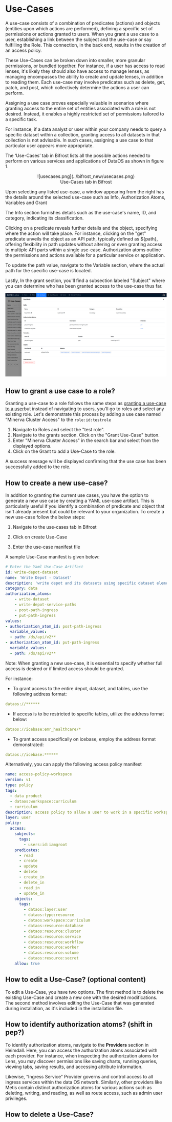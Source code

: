 # Use-Cases

A use-case consists of a combination of predicates (actions) and objects (entities upon which actions are performed), defining a specific set of permissions or actions granted to users. When you grant a use case to a user, establishing a link between the subject and the use-case or say fulfilling the Role. This connection, in the back end, results in the creation of an access policy.

These Use-Cases can be broken down into smaller, more granular permissions, or bundled together. For instance, if a user has access to read lenses, it's likely they should also have access to manage lenses, as managing encompasses the ability to create and update lenses, in addition to reading them. Each use-case may involve predicates such as delete, get, patch, and post, which collectively determine the actions a user can perform.

Assigning a use case proves especially valuable in scenarios where granting access to the entire set of entities associated with a role is not desired. Instead, it enables a highly restricted set of permissions tailored to a specific task. 

For instance, if a data analyst or user within your company needs to query a specific dataset within a collection, granting access to all datasets in that collection is not advisable. In such cases, assigning a use case to that particular user appears more appropriate. 

The ‘Use-Cases’ tab in Bifrost lists all the possible actions needed to perform on various services and applications of DataOS as shown in figure 1. 

<center>![usecases.png](../bifrost_new/usecases.png)</center>
<center>Use-Cases tab in Bifrost</center>

Upon selecting any listed use-case, a window appearing from the right has the details around the selected use-case such as Info, Authorization Atoms, Variables and Grant

The Info section furnishes details such as the use-case's name, ID, and category, indicating its classification.

Clicking on a predicate reveals further details and the object, specifying where the action will take place. For instance, clicking on the "get" predicate unveils the object as an API path, typically defined as ${path}, offering flexibility in path updates without altering or even granting access to multiple API parts within a single use-case. Authorization atoms outline the permissions and actions available for a particular service or application. 

To update the path value, navigate to the Variable section, where the actual path for the specific use-case is located.

Lastly, In the grant section, you'll find a subsection labeled "Subject" where you can determine who has been granted access to the use-case thus far.

![grant_usecases.png](../bifrost_new/grant_usecases.png)


## How to grant a use case to a role?

Granting a use-case to a role follows the same steps as [granting a use-case to a user](../bifrost_new/users.md#how-to-grant-a-use-case-to-a-user)but instead of navigating to users, you'll go to roles and select any existing role. Let's demonstrate this process by adding a use case named “Minerva Cluster Access" to the  `role:id:testrole`

1. Navigate to Roles and select the "test role".
2. Navigate to the grants section. Click on the "Grant Use-Case" button.
3. Enter "Minerva Cluster Access" in the search bar and select from the displayed options. 
4. Click on the Grant to add a Use-Case to the role.

A success message will be displayed confirming that the use case has been successfully added to the role.

## How to create a new use-case?

In addition to granting the current use cases, you have the option to generate a new use case by creating a YAML use-case artifact. This is particularly useful if you identify a combination of predicate and object that isn't already present but could be relevant to your organization. To create a new use-case follow the below steps:

1. Navigate to the use-cases tab in Bifrost

2. Click on create Use-Case 

3. Enter the use-case manifest file

A sample Use-Case manifest is given below:

```yaml
# Enter the Yaml Use-Case Artifact
id: write-depot-dataset
name: 'Write Depot - Dataset'
description: 'write depot and its datasets using specific dataset elements'
category: data
authorization_atoms:
	- write-dataset
	- write-depot-service-paths
	- post-path-ingress
	- put-path-ingress
values:
- authorization_atom_id: post-path-ingress
  variable_values:
  - path: /ds/api/v2**
- authorization_atom_id: put-path-ingress
  variable_values:
  - path: /ds/api/v2**
```
Note: When granting a new use-case, it is essential to specify whether full access is desired or if limited access should be granted.

For instance:

- To grant access to the entire depot, dataset, and tables, use the following address format:

```yaml
dataos://******
```

- If access is to be restricted to specific tables, utilize the address format below:

```yaml
dataos://icebase:emr_healthcare/*
```

- To grant access specifically on icebase, employ the address format demonstrated:

```yaml
dataos://icebase:******
```

Alternatively, you can apply the following access policy manifest 

```yaml
name: access-policy-workspace
version: v1
type: policy
tags:
  - data product
  - dataos:workspace:curriculum 
  - curriculum 
description: access policy to allow a user to work in a specific workspace
layer: user 
policy:
  access:
    subjects:
      tags:
        - users:id:iamgroot
    predicates:
      - read
      - create
      - update
      - delete 
      - create_in
      - delete_in
      - read_in
      - update_in
    objects:
      tags:
        - dataos:layer:user
        - dataos:type:resource
        - dataos:workspace:curriculum
        - dataos:resource:database
        - dataos:resource:cluster
        - dataos:resource:service
        - dataos:resource:workflow
        - dataos:resource:worker
        - dataos:resource:volume
        - dataos:resource:secret
    allow: true
```

## How to edit a Use-Case? (optional content)

To edit a Use-Case, you have two options. The first method is to delete the existing Use-Case and create a new one with the desired modifications. The second method involves editing the Use-Case that was generated during installation, as it's included in the installation file.

## How to identify authorization atoms? (shift in pep?)

To identify authorization atoms, navigate to the **Providers** section in Heimdall. Here, you can access the authorization atoms associated with each provider. For instance, when inspecting the authorization atoms for Lens, you may discover permissions like saving charts, running queries, viewing tabs, saving results, and accessing attribute information.

Likewise, “Ingress Service” Provider governs and control access to all ingress services within the data OS network. Similarly, other providers like Metis contain distinct authorization atoms for various actions such as deleting, writing, and reading, as well as route access, such as admin user privileges.

## How to delete a Use-Case?
